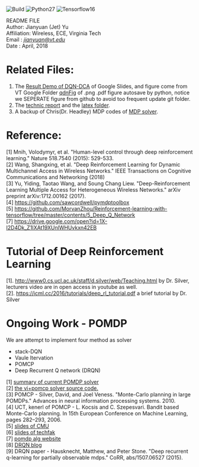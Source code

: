 ![Build](https://travis-ci.org/pemami4911/POMDPy.svg?branch=master) ![Python27](https://img.shields.io/badge/python-2.7-blue.svg) ![Tensorflow16](https://img.shields.io/badge/tensorflow-1.6-blue.svg)

README FILE  
Author: Jianyuan (Jet) Yu  
Affiliation: Wireless, ECE, Virginia Tech  
Email : *jianyuan@vt.edu*  
Date  : April, 2018 


# Related Files:
1. The [Result Demo of DQN-DCA](https://drive.google.com/open?id=1Tl5y8Ov_P_Fwqt1SpoRLuaAqaTlG20mImVx5o15VUsY) of Google Slides, 
and figure come from VT Google Folder [qdnFig](https://drive.google.com/open?id=1hQxplvCs_hSfgr9rrJ-rywutUkHWwnxP) of .png .pdf 
figure autosave by python, notice we SEPERATE figure from github to avoid too frequent update git folder.
2. The [technic report](https://drive.google.com/open?id=1X-I2D4Dk_Z1IXAt19XUnlWHUvkxn42EB) and 
the [latex folder](https://drive.google.com/open?id=1GeqjxzAroWrWHcM8LnwumbAo0h-ZYItX).
3. A backup of Chris(Dr. Headley) MDP codes of [MDP solver](https://drive.google.com/open?id=1rddetimeRR8MECEsv0KRfdV1uLvd-4ZQ).




# Reference:  
[1] Mnih, Volodymyr, et al. "Human-level control through deep reinforcement learning." Nature 518.7540 (2015): 529-533.  
[2] Wang, Shangxing, et al. "Deep Reinforcement Learning for Dynamic Multichannel Access in Wireless Networks." IEEE Transactions on Cognitive Communications and Networking (2018)  
[3] Yu, Yiding, Taotao Wang, and Soung Chang Liew. "Deep-Reinforcement Learning Multiple Access for Heterogeneous Wireless Networks." arXiv preprint arXiv:1712.00162 (2017).  
[4] https://github.com/sawcordwell/pymdptoolbox  
[5] https://github.com/MorvanZhou/Reinforcement-learning-with-tensorflow/tree/master/contents/5_Deep_Q_Network   
[7] https://drive.google.com/open?id=1X-I2D4Dk_Z1IXAt19XUnlWHUvkxn42EB  


# Tutorial of Deep Reinforcement Learning
[1]. http://www0.cs.ucl.ac.uk/staff/d.silver/web/Teaching.html  by Dr. Silver, lecturers video are in open access in  youtube as well.  
[2]. https://icml.cc/2016/tutorials/deep_rl_tutorial.pdf  a brief tutorial by Dr. Silver 


# Ongoing Work - POMDP
We are attempt to implement four method as solver
* stack-DQN
* Vaule Itervation
* POMCP
* Deep Recurrent Q network (DRQN)  

[1] [summary of current POMDP solver](https://bayesgroup.github.io/bmml_sem/2018/Shvechikov_Partially%20Observable%20Markov%20Decision%20Process%20in%20Reinforcement%20Learning.pdf)  
[2] [the vi+pomcp solver source code.](https://github.com/pemami4911/POMDPy)  
[3] POMCP - Silver, David, and Joel Veness. "Monte-Carlo planning in large POMDPs." Advances in neural information processing systems. 2010.  
[4] UCT, kenerl of POMCP - L. Kocsis and C. Szepesvari. Bandit based Monte-Carlo planning.  In 15th European Conference on Machine Learning, pages 282–293, 2006.  
[5] [slides of CMU](https://www.cs.cmu.edu/~ggordon/780-fall07/lectures/POMDP_lecture.pdf)  
[6] [slides of techfak](https://www.techfak.uni-bielefeld.de/~skopp/Lehre/STdKI.../POMDP_tutorial.pdf)   
[7] [pomdp alg website](http://www.pomdp.org/)  
[8] [DRQN blog](https://medium.com/emergent-future/simple-reinforcement-learning-with-tensorflow-part-6-partial-observability-and-deep-recurrent-q-68463e9aeefc)  
[9] DRQN paper - Hausknecht, Matthew, and Peter Stone. "Deep recurrent q-learning for partially observable mdps." CoRR, abs/1507.06527 (2015).  
